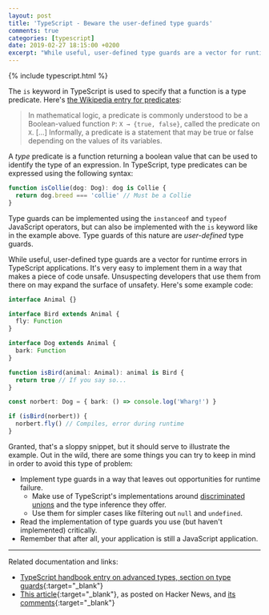 ```yaml
---
layout: post
title: 'TypeScript - Beware the user-defined type guards'
comments: true
categories: [typescript]
date: 2019-02-27 18:15:00 +0200
excerpt: "While useful, user-defined type guards are a vector for runtime errors in TypeScript applications. It's very easy to implement them in a way that makes a piece of code unsafe."
---
```


{% include typescript.html %}

The `is` keyword in TypeScript is used to specify that a function is a type predicate. Here's [the Wikipedia entry for predicates](<https://en.wikipedia.org/wiki/Predicate_(mathematical_logic)>):

> In mathematical logic, a predicate is commonly understood to be a Boolean-valued function `P`: `X → {true, false}`, called the predicate on `X`. [...] Informally, a predicate is a statement that may be true or false depending on the values of its variables.

A _type_ predicate is a function returning a boolean value that can be used to identify the type of an expression. In TypeScript, type predicates can be expressed using the following syntax:

```ts
function isCollie(dog: Dog): dog is Collie {
  return dog.breed === 'collie' // Must be a Collie
}
```

Type guards can be implemented using the `instanceof` and `typeof` JavaScript operators, but can also be implemented with the `is` keyword like in the example above. Type guards of this nature are _user-defined_ type guards.

While useful, user-defined type guards are a vector for runtime errors in TypeScript applications. It's very easy to implement them in a way that makes a piece of code unsafe. Unsuspecting developers that use them from there on may expand the surface of unsafety. Here's some example code:

```ts
interface Animal {}

interface Bird extends Animal {
  fly: Function
}

interface Dog extends Animal {
  bark: Function
}

function isBird(animal: Animal): animal is Bird {
  return true // If you say so...
}

const norbert: Dog = { bark: () => console.log('Wharg!') }

if (isBird(norbert)) {
  norbert.fly() // Compiles, error during runtime
}
```

Granted, that's a sloppy snippet, but it should serve to illustrate the example. Out in the wild, there are some things you can try to keep in mind in order to avoid this type of problem:

- Implement type guards in a way that leaves out opportunities for runtime failure.
  - Make use of TypeScript's implementations around [discriminated unions](https://www.typescriptlang.org/docs/handbook/advanced-types.html) and the type inference they offer.
  - Use them for simpler cases like filtering out `null` and `undefined`.
- Read the implementation of type guards you use (but haven't implemented) critically.
- Remember that after all, your application is still a JavaScript application.

---

Related documentation and links:

- [TypeScript handbook entry on advanced types, section on type guards](https://www.typescriptlang.org/docs/handbook/advanced-types.html){:target="\_blank"}
- [This article](https://www.matthewgerstman.com/ts-tricks-type-guards/){:target="\_blank"}, as posted on Hacker News, and [its comments](https://news.ycombinator.com/item?id=18975373){:target="\_blank"}
